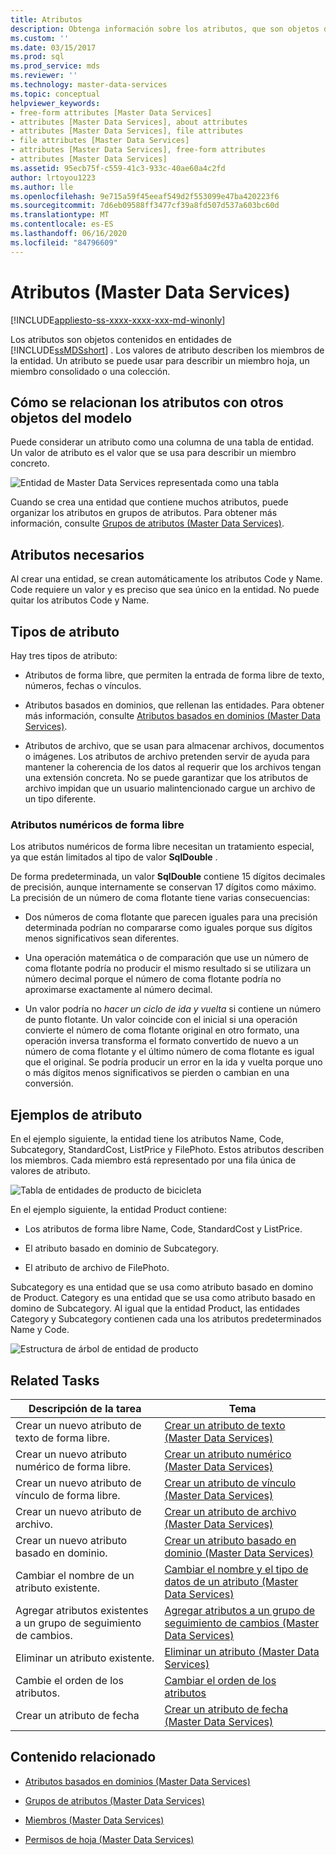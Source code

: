 ```yaml
---
title: Atributos
description: Obtenga información sobre los atributos, que son objetos de entidades de Master Data Services. Los valores de atributo describen los miembros de la entidad.
ms.custom: ''
ms.date: 03/15/2017
ms.prod: sql
ms.prod_service: mds
ms.reviewer: ''
ms.technology: master-data-services
ms.topic: conceptual
helpviewer_keywords:
- free-form attributes [Master Data Services]
- attributes [Master Data Services], about attributes
- attributes [Master Data Services], file attributes
- file attributes [Master Data Services]
- attributes [Master Data Services], free-form attributes
- attributes [Master Data Services]
ms.assetid: 95ecb75f-c559-41c3-933c-40ae60a4c2fd
author: lrtoyou1223
ms.author: lle
ms.openlocfilehash: 9e715a59f45eeaf549d2f553099e47ba420223f6
ms.sourcegitcommit: 7d6eb09588ff3477cf39a8fd507d537a603bc60d
ms.translationtype: MT
ms.contentlocale: es-ES
ms.lasthandoff: 06/16/2020
ms.locfileid: "84796609"
---
```

# <a name="attributes-master-data-services"></a>Atributos (Master Data Services)

[!INCLUDE[appliesto-ss-xxxx-xxxx-xxx-md-winonly](../includes/appliesto-ss-xxxx-xxxx-xxx-md-winonly.md)]

  Los atributos son objetos contenidos en entidades de [!INCLUDE[ssMDSshort](../includes/ssmdsshort-md.md)] . Los valores de atributo describen los miembros de la entidad. Un atributo se puede usar para describir un miembro hoja, un miembro consolidado o una colección.  
  
## <a name="how-attributes-relate-to-other-model-objects"></a>Cómo se relacionan los atributos con otros objetos del modelo  
 Puede considerar un atributo como una columna de una tabla de entidad. Un valor de atributo es el valor que se usa para describir un miembro concreto.  
  
 ![Entidad de Master Data Services representada como una tabla](../master-data-services/media/mds-conc-entity-table.gif "Entidad de Master Data Services representada como una tabla")  
  
 Cuando se crea una entidad que contiene muchos atributos, puede organizar los atributos en grupos de atributos. Para obtener más información, consulte [Grupos de atributos &#40;Master Data Services&#41;](../master-data-services/attribute-groups-master-data-services.md).  
  
## <a name="required-attributes"></a>Atributos necesarios  
 Al crear una entidad, se crean automáticamente los atributos Code y Name. Code requiere un valor y es preciso que sea único en la entidad. No puede quitar los atributos Code y Name.  
  
## <a name="attribute-types"></a>Tipos de atributo  
 Hay tres tipos de atributo:  
  
-   Atributos de forma libre, que permiten la entrada de forma libre de texto, números, fechas o vínculos.  
  
-   Atributos basados en dominios, que rellenan las entidades. Para obtener más información, consulte [Atributos basados en dominios &#40;Master Data Services&#41;](../master-data-services/domain-based-attributes-master-data-services.md).  
  
-   Atributos de archivo, que se usan para almacenar archivos, documentos o imágenes. Los atributos de archivo pretenden servir de ayuda para mantener la coherencia de los datos al requerir que los archivos tengan una extensión concreta. No se puede garantizar que los atributos de archivo impidan que un usuario malintencionado cargue un archivo de un tipo diferente.  
  
### <a name="numeric-free-form-attributes"></a>Atributos numéricos de forma libre  
 Los atributos numéricos de forma libre necesitan un tratamiento especial, ya que están limitados al tipo de valor **SqlDouble** .  
  
 De forma predeterminada, un valor **SqlDouble** contiene 15 dígitos decimales de precisión, aunque internamente se conservan 17 dígitos como máximo. La precisión de un número de coma flotante tiene varias consecuencias:  
  
-   Dos números de coma flotante que parecen iguales para una precisión determinada podrían no compararse como iguales porque sus dígitos menos significativos sean diferentes.  
  
-   Una operación matemática o de comparación que use un número de coma flotante podría no producir el mismo resultado si se utilizara un número decimal porque el número de coma flotante podría no aproximarse exactamente al número decimal.  
  
-   Un valor podría no *hacer un ciclo de ida y vuelta* si contiene un número de punto flotante. Un valor coincide con el inicial si una operación convierte el número de coma flotante original en otro formato, una operación inversa transforma el formato convertido de nuevo a un número de coma flotante y el último número de coma flotante es igual que el original. Se podría producir un error en la ida y vuelta porque uno o más dígitos menos significativos se pierden o cambian en una conversión.  
  
## <a name="attribute-examples"></a>Ejemplos de atributo  
 En el ejemplo siguiente, la entidad tiene los atributos Name, Code, Subcategory, StandardCost, ListPrice y FilePhoto. Estos atributos describen los miembros. Cada miembro está representado por una fila única de valores de atributo.  
  
 ![Tabla de entidades de producto de bicicleta](../master-data-services/media/mds-conc-entity-table-w-data.gif "Tabla de entidades de producto de bicicleta")  
  
 En el ejemplo siguiente, la entidad Product contiene:  
  
-   Los atributos de forma libre Name, Code, StandardCost y ListPrice.  
  
-   El atributo basado en dominio de Subcategory.  
  
-   El atributo de archivo de FilePhoto.  
  
 Subcategory es una entidad que se usa como atributo basado en domino de Product. Category es una entidad que se usa como atributo basado en domino de Subcategory. Al igual que la entidad Product, las entidades Category y Subcategory contienen cada una los atributos predeterminados Name y Code.  
  
 ![Estructura de árbol de entidad de producto](../master-data-services/media/mds-conc-entity-ui.gif "Estructura de árbol de entidad de producto")  
  
## <a name="related-tasks"></a>Related Tasks  
  
|Descripción de la tarea|Tema|  
|----------------------|-----------|  
|Crear un nuevo atributo de texto de forma libre.|[Crear un atributo de texto &#40;Master Data Services&#41;](../master-data-services/create-a-text-attribute-master-data-services.md)|  
|Crear un nuevo atributo numérico de forma libre.|[Crear un atributo numérico &#40;Master Data Services&#41;](../master-data-services/create-a-numeric-attribute-master-data-services.md)|  
|Crear un nuevo atributo de vínculo de forma libre.|[Crear un atributo de vínculo &#40;Master Data Services&#41;](../master-data-services/create-a-link-attribute-master-data-services.md)|  
|Crear un nuevo atributo de archivo.|[Crear un atributo de archivo &#40;Master Data Services&#41;](../master-data-services/create-a-file-attribute-master-data-services.md)|  
|Crear un nuevo atributo basado en dominio.|[Crear un atributo basado en dominio &#40;Master Data Services&#41;](../master-data-services/create-a-domain-based-attribute-master-data-services.md)|  
|Cambiar el nombre de un atributo existente.|[Cambiar el nombre y el tipo de datos de un atributo &#40;Master Data Services&#41;](../master-data-services/change-an-attribute-name-and-data-type-master-data-services.md)|  
|Agregar atributos existentes a un grupo de seguimiento de cambios.|[Agregar atributos a un grupo de seguimiento de cambios &#40;Master Data Services&#41;](../master-data-services/add-attributes-to-a-change-tracking-group-master-data-services.md)|  
|Eliminar un atributo existente.|[Eliminar un atributo &#40;Master Data Services&#41;](../master-data-services/delete-an-attribute-master-data-services.md)|  
|Cambie el orden de los atributos.|[Cambiar el orden de los atributos](../master-data-services/change-the-order-of-attributes.md)|  
|Crear un atributo de fecha|[Crear un atributo de fecha &#40;Master Data Services&#41;](../master-data-services/create-a-date-attribute-master-data-services.md)|  
  
## <a name="related-content"></a>Contenido relacionado  
  
-   [Atributos basados en dominios &#40;Master Data Services&#41;](../master-data-services/domain-based-attributes-master-data-services.md)  
  
-   [Grupos de atributos &#40;Master Data Services&#41;](../master-data-services/attribute-groups-master-data-services.md)  
  
-   [Miembros &#40;Master Data Services&#41;](../master-data-services/members-master-data-services.md)  
  
-   [Permisos de hoja &#40;Master Data Services&#41;](../master-data-services/leaf-permissions-master-data-services.md)
  
